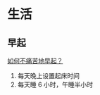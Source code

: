 # 生活

## 早起

[如何不痛苦地早起？](https://www.zhihu.com/question/22120300/answer/921073342)

1. 每天晚上设置起床时间
2. 每天睡 6 小时，午睡半小时
